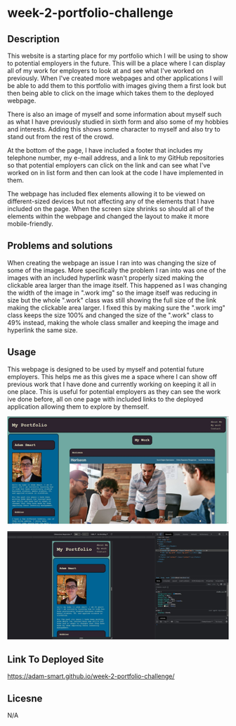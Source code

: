 # week-2-portfolio-challenge
## Description

This website is a starting place for my portfolio which I will be using to show to potential employers in the future. This will be a place where I can display all of my work for employers to look at and see what I've worked on previously. When I've created more webpages and other applications I will be able to add them to this portfolio with images giving them a first look but then being able to click on the image which takes them to the deployed webpage. 

There is also an image of myself and some information about myself such as what I have previously studied in sixth form and also some of my hobbies and interests. Adding this shows some character to myself and also try to stand out from the rest of the crowd.

At the bottom of the page, I have included a footer that includes my telephone number, my e-mail address, and a link to my GitHub repositories so that potential employers can click on the link and can see what I've worked on in list form and then can look at the code I have implemented in them. 

The webpage has included flex elements allowing it to be viewed on different-sized devices but not affecting any of the elements that I have included on the page. When the screen size shrinks so should all of the elements within the webpage and changed the layout to make it more mobile-friendly. 

## Problems and solutions

When creating the webpage an issue I ran into was changing the size of some of the images. More specifically the problem I ran into was one of the images with an included hyperlink wasn't properly sized making the clickable area larger than the image itself. This happened as I was changing the width of the image in ".work img" so the image itself was reducing in size but the whole ".work" class was still showing the full size of the link making the clickable area larger. I fixed this by making sure the ".work img" class keeps the size 100% and changed the size of the ".work" class to 49% instead, making the whole class smaller and keeping the image and hyperlink the same size.

## Usage
This webpage is designed to be used by myself and potential future employers. This helps me as this gives me a space where I can show off previous work that I have done and currently working on keeping it all in one place. This is useful for potential employers as they can see the work ive done before, all on one page with included links to the deployed application allowing them to explore by themself. 

![An image of the completed webpage](/assets/images/portfolio.jpg)

![Image of the webpage in mobile mode](/assets/images/mobile%20view.jpg)

## Link To Deployed Site

https://adam-smart.github.io/week-2-portfolio-challenge/

## Licesne 
N/A
